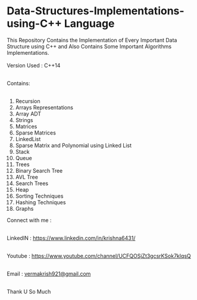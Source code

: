 # Data-Structures-Implementations-using-C++ Language
This Repository Contains the Implementation of Every Important Data Structure using C++ and Also Contains Some Important Algorithms
Implementations.
<br><br>
Version Used : C++14<br><br>

Contains: <br><br>

1. Recursion<br>
2. Arrays Representations<br>
3. Array ADT<br>
4. Strings<br>
5. Matrices<br>
6. Sparse Matrices<br>
7. LinkedList<br>
8. Sparse Matrix and Polynomial using Linked List<br>
9. Stack<br>
10. Queue<br>
11. Trees<br>
12. Binary Search Tree<br>
13. AVL Tree<br>
14. Search Trees<br>
15. Heap<br>
16. Sorting Techniques<br>
17. Hashing Techniques<br>
18. Graphs<br>

Connect with me :<br><br>

LinkedIN : https://www.linkedin.com/in/krishna6431/<br><br>

Youtube : https://www.youtube.com/channel/UCFQOSjZt3gcsrKSok7klqsQ<br><br>

Email : vermakrish921@gmail.com<br><br>


Thank U So Much<br><br>

